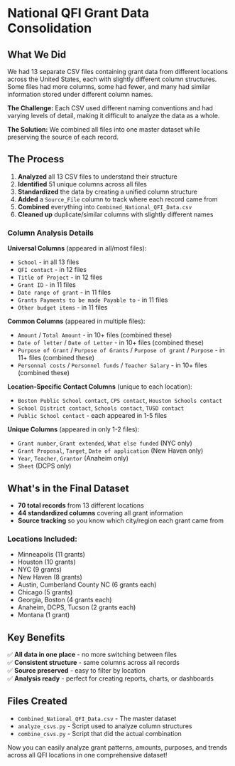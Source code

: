 # National QFI Grant Data Consolidation

## What We Did

We had 13 separate CSV files containing grant data from different locations across the United States, each with slightly different column structures. Some files had more columns, some had fewer, and many had similar information stored under different column names.

**The Challenge:** Each CSV used different naming conventions and had varying levels of detail, making it difficult to analyze the data as a whole.

**The Solution:** We combined all files into one master dataset while preserving the source of each record.

## The Process

1. **Analyzed** all 13 CSV files to understand their structure
2. **Identified** 51 unique columns across all files  
3. **Standardized** the data by creating a unified column structure
4. **Added** a `Source_File` column to track where each record came from
5. **Combined** everything into `Combined_National_QFI_Data.csv`
6. **Cleaned up** duplicate/similar columns with slightly different names

### Column Analysis Details

**Universal Columns** (appeared in all/most files):
- `School` - in all 13 files
- `QFI contact` - in 12 files  
- `Title of Project` - in 12 files
- `Grant ID` - in 11 files
- `Date range of grant` - in 11 files
- `Grants Payments to be made Payable to` - in 11 files
- `Other budget items` - in 11 files

**Common Columns** (appeared in multiple files):
- `Amount` / `Total Amount` - in 10+ files (combined these)
- `Date of letter` / `Date of Letter` - in 10+ files (combined these) 
- `Purpose of Grant` / `Purpose of Grants` / `Purpose of grant` / `Purpose` - in 11+ files (combined these)
- `Personnal costs` / `Personnel funds` / `Teacher Salary` - in 10+ files (combined these)

**Location-Specific Contact Columns** (unique to each location):
- `Boston Public School contact`, `CPS contact`, `Houston Schools contact`
- `School District contact`, `Schools contact`, `TUSD contact`
- `Public School contact` - each appeared in 1-5 files

**Unique Columns** (appeared in only 1-2 files):
- `Grant number`, `Grant extended`, `What else funded` (NYC only)
- `Grant Proposal`, `Target`, `Date of application` (New Haven only)
- `Year`, `Teacher`, `Grantor` (Anaheim only)
- `Sheet` (DCPS only)

## What's in the Final Dataset

- **70 total records** from 13 different locations
- **44 standardized columns** covering all grant information
- **Source tracking** so you know which city/region each grant came from

### Locations Included:
- Minneapolis (11 grants)
- Houston (10 grants)
- NYC (9 grants)
- New Haven (8 grants)
- Austin, Cumberland County NC (6 grants each)
- Chicago (5 grants)
- Georgia, Boston (4 grants each)
- Anaheim, DCPS, Tucson (2 grants each)
- Montana (1 grant)

## Key Benefits

✅ **All data in one place** - no more switching between files  
✅ **Consistent structure** - same columns across all records  
✅ **Source preserved** - easy to filter by location  
✅ **Analysis ready** - perfect for creating reports, charts, or dashboards

## Files Created

- `Combined_National_QFI_Data.csv` - The master dataset
- `analyze_csvs.py` - Script used to analyze column structures
- `combine_csvs.py` - Script that did the actual combination

Now you can easily analyze grant patterns, amounts, purposes, and trends across all QFI locations in one comprehensive dataset!